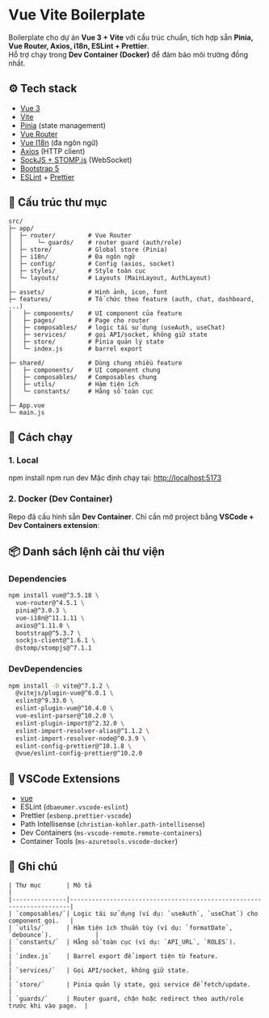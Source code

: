# Vue Vite Boilerplate

Boilerplate cho dự án **Vue 3 + Vite** với cấu trúc chuẩn, tích hợp sẵn **Pinia, Vue Router, Axios, i18n, ESLint + Prettier**.  
Hỗ trợ chạy trong **Dev Container (Docker)** để đảm bảo môi trường đồng nhất.

## ⚙️ Tech stack
- [Vue 3](https://vuejs.org/)
- [Vite](https://vitejs.dev/)
- [Pinia](https://pinia.vuejs.org/) (state management)
- [Vue Router](https://router.vuejs.org/)
- [Vue I18n](https://vue-i18n.intlify.dev/) (đa ngôn ngữ)
- [Axios](https://axios-http.com/) (HTTP client)
- [SockJS + STOMP.js](https://stomp-js.github.io/) (WebSocket)
- [Bootstrap 5](https://getbootstrap.com/)
- [ESLint](https://eslint.org/) + [Prettier](https://prettier.io/)


## 📂 Cấu trúc thư mục
```
src/
├─ app/              
│  ├─ router/         # Vue Router 
│  │    └─ guards/    # router guard (auth/role)
│  ├─ store/          # Global store (Pinia)
│  ├─ i18n/           # Đa ngôn ngữ
│  ├─ config/         # Config (axios, socket)
│  ├─ styles/         # Style toàn cục
│  └─ layouts/        # Layouts (MainLayout, AuthLayout)
│
├─ assets/            # Hình ảnh, icon, font
├─ features/          # Tổ chức theo feature (auth, chat, dashboard, ...)
│   ├─ components/    # UI component của feature
│   ├─ pages/         # Page cho router
│   ├─ composables/   # logic tái sử dụng (useAuth, useChat)
│   ├─ services/      # gọi API/socket, không giữ state
│   ├─ store/         # Pinia quản lý state
│   └─ index.js       # barrel export
│
├─ shared/            # Dùng chung nhiều feature
│   ├─ components/    # UI component chung
│   ├─ composables/   # Composables chung
│   ├─ utils/         # Hàm tiện ích
│   └─ constants/     # Hằng số toàn cục
│
├─ App.vue
└─ main.js
```


## 🚀 Cách chạy

### 1. Local
npm install
npm run dev
Mặc định chạy tại: [http://localhost:5173](http://localhost:5173)

### 2. Docker (Dev Container)
Repo đã cấu hình sẵn **Dev Container**.
Chỉ cần mở project bằng **VSCode + Dev Containers extension**:


## 📦 Danh sách lệnh cài thư viện
### Dependencies

```bash
npm install vue@^3.5.18 \
  vue-router@^4.5.1 \
  pinia@^3.0.3 \
  vue-i18n@^11.1.11 \
  axios@^1.11.0 \
  bootstrap@^5.3.7 \
  sockjs-client@^1.6.1 \
  @stomp/stompjs@^7.1.1
```

### DevDependencies

```bash
npm install -D vite@^7.1.2 \
  @vitejs/plugin-vue@^6.0.1 \
  eslint@^9.33.0 \
  eslint-plugin-vue@^10.4.0 \
  vue-eslint-parser@^10.2.0 \
  eslint-plugin-import@^2.32.0 \
  eslint-import-resolver-alias@^1.1.2 \
  eslint-import-resolver-node@^0.3.9 \
  eslint-config-prettier@^10.1.8 \
  @vue/eslint-config-prettier@^10.2.0
```

## 🧩 VSCode Extensions

- [vue](https://marketplace.visualstudio.com/items?itemName=Vue.volar)
- ESLint (`dbaeumer.vscode-eslint`)
- Prettier (`esbenp.prettier-vscode`)
- Path Intellisense (`christian-kohler.path-intellisense`)
- Dev Containers (`ms-vscode-remote.remote-containers`)
- Container Tools (`ms-azuretools.vscode-docker`)

## 📖 Ghi chú
```
| Thư mục       | Mô tả                                                                 |
|---------------|----------------------------------------------------------------------|
| `composables/`| Logic tái sử dụng (ví dụ: `useAuth`, `useChat`) cho component gọi.   |
| `utils/`      | Hàm tiện ích thuần túy (ví dụ: `formatDate`, `debounce`).            |
| `constants/`  | Hằng số toàn cục (ví dụ: `API_URL`, `ROLES`).                        |
| `index.js`    | Barrel export để import tiện từ feature.                             |
| `services/`   | Gọi API/socket, không giữ state.                                     |
| `store/`      | Pinia quản lý state, gọi service để fetch/update.                    |
| `guards/`     | Router guard, chặn hoặc redirect theo auth/role trước khi vào page.  |
```

